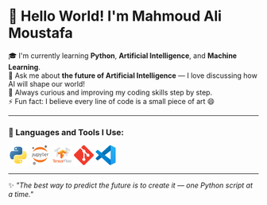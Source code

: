 # 👋 Hello World! I'm Mahmoud Ali Moustafa

🎓 I'm currently learning **Python**, **Artificial Intelligence**, and **Machine Learning**.  
💬 Ask me about **the future of Artificial Intelligence** — I love discussing how AI will shape our world!  
🌱 Always curious and improving my coding skills step by step.  
⚡ Fun fact: I believe every line of code is a small piece of art 😄  

---

### 🧠 Languages and Tools I Use:
<code><img height="40" src="https://raw.githubusercontent.com/github/explore/master/topics/python/python.png"></code>
<code><img height="40" src="https://raw.githubusercontent.com/github/explore/master/topics/jupyter-notebook/jupyter-notebook.png"></code>
<code><img height="40" src="https://raw.githubusercontent.com/github/explore/master/topics/tensorflow/tensorflow.png"></code>
<code><img height="40" src="https://raw.githubusercontent.com/github/explore/master/topics/git/git.png"></code>
<code><img height="40" src="https://raw.githubusercontent.com/github/explore/master/topics/vscode/vscode.png"></code>

---

✨ *"The best way to predict the future is to create it — one Python script at a time."*

